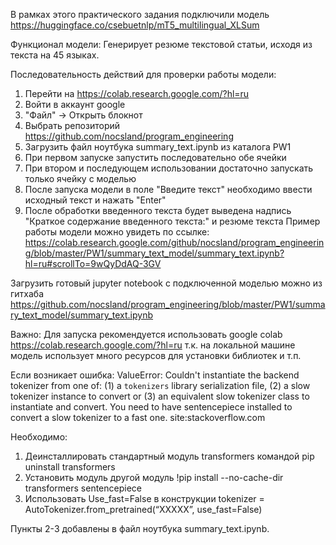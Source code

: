 В рамках этого практического задания подключили модель https://huggingface.co/csebuetnlp/mT5_multilingual_XLSum

Функционал модели:
Генерирует резюме текстовой статьи, исходя из текста на 45 языках.

Последовательность действий для проверки работы модели:

1. Перейти на https://colab.research.google.com/?hl=ru
2. Войти в аккаунт google
3. "Файл" -> Открыть блокнот
4. Выбрать репозиторий https://github.com/nocsland/program_engineering
5. Загрузить файл ноутбука summary_text.ipynb из каталога PW1
6. При первом запуске запустить последовательно обе ячейки
7. При втором и последующем использовании достаточно запускать только ячейку с моделью
8. После запуска модели в поле "Введите текст" необходимо ввести исходный текст и нажать "Enter"
9. После обработки введенного текста будет выведена надпись "Краткое содержание введенного текста:" и резюме текста
   Пример работы модели можно увидеть по ссылке: 
https://colab.research.google.com/github/nocsland/program_engineering/blob/master/PW1/summary_text_model/summary_text.ipynb?hl=ru#scrollTo=9wQyDdAQ-3GV

Загрузить готовый jupyter notebook с подключенной моделью можно из
гитхаба https://github.com/nocsland/program_engineering/blob/master/PW1/summary_text_model/summary_text.ipynb

Важно:
Для запуска рекомендуется использовать google colab https://colab.research.google.com/?hl=ru  т.к. на локальной машине
модель использует много ресурсов для установки библиотек и т.п.

Если возникает ошибка:
ValueError: Couldn't instantiate the backend tokenizer from one of:
(1) a `tokenizers` library serialization file,
(2) a slow tokenizer instance to convert or
(3) an equivalent slow tokenizer class to instantiate and convert.
You need to have sentencepiece installed to convert a slow tokenizer to a fast one. site:stackoverflow.com

Необходимо:

1. Деинсталлировать стандартный модуль transformers командой pip uninstall transformers
2. Установить модуль другой модуль !pip install --no-cache-dir transformers sentencepiece
3. Использовать Use_fast=False в конструкции tokenizer = AutoTokenizer.from_pretrained(“XXXXX”, use_fast=False)

Пункты 2-3 добавлены в файл ноутбука summary_text.ipynb.
